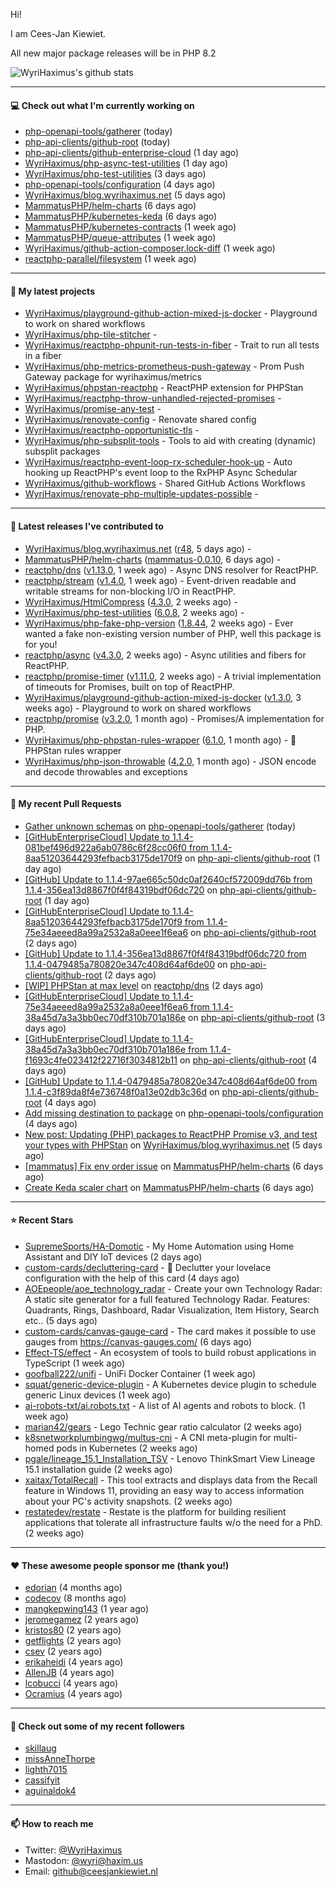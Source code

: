 Hi!

I am Cees-Jan Kiewiet.

All new major package releases will be in PHP 8.2

![WyriHaximus's github stats](https://github-readme-stats.vercel.app/api?username=WyriHaximus&show_icons=true)

---

#### 💻 Check out what I'm currently working on

- [php-openapi-tools/gatherer](https://github.com/php-openapi-tools/gatherer) (today)
- [php-api-clients/github-root](https://github.com/php-api-clients/github-root) (today)
- [php-api-clients/github-enterprise-cloud](https://github.com/php-api-clients/github-enterprise-cloud) (1 day ago)
- [WyriHaximus/php-async-test-utilities](https://github.com/WyriHaximus/php-async-test-utilities) (1 day ago)
- [WyriHaximus/php-test-utilities](https://github.com/WyriHaximus/php-test-utilities) (3 days ago)
- [php-openapi-tools/configuration](https://github.com/php-openapi-tools/configuration) (4 days ago)
- [WyriHaximus/blog.wyrihaximus.net](https://github.com/WyriHaximus/blog.wyrihaximus.net) (5 days ago)
- [MammatusPHP/helm-charts](https://github.com/MammatusPHP/helm-charts) (6 days ago)
- [MammatusPHP/kubernetes-keda](https://github.com/MammatusPHP/kubernetes-keda) (6 days ago)
- [MammatusPHP/kubernetes-contracts](https://github.com/MammatusPHP/kubernetes-contracts) (1 week ago)
- [MammatusPHP/queue-attributes](https://github.com/MammatusPHP/queue-attributes) (1 week ago)
- [WyriHaximus/github-action-composer.lock-diff](https://github.com/WyriHaximus/github-action-composer.lock-diff) (1 week ago)
- [reactphp-parallel/filesystem](https://github.com/reactphp-parallel/filesystem) (1 week ago)

---

#### 🌱 My latest projects

- [WyriHaximus/playground-github-action-mixed-js-docker](https://github.com/WyriHaximus/playground-github-action-mixed-js-docker) - Playground to work on shared workflows
- [WyriHaximus/php-tile-stitcher](https://github.com/WyriHaximus/php-tile-stitcher) - 
- [WyriHaximus/reactphp-phpunit-run-tests-in-fiber](https://github.com/WyriHaximus/reactphp-phpunit-run-tests-in-fiber) - Trait to run all tests in a fiber
- [WyriHaximus/php-metrics-prometheus-push-gateway](https://github.com/WyriHaximus/php-metrics-prometheus-push-gateway) - Prom Push Gateway package for wyrihaximus/metrics
- [WyriHaximus/phpstan-reactphp](https://github.com/WyriHaximus/phpstan-reactphp) - ReactPHP extension for PHPStan
- [WyriHaximus/reactphp-throw-unhandled-rejected-promises](https://github.com/WyriHaximus/reactphp-throw-unhandled-rejected-promises) - 
- [WyriHaximus/promise-any-test](https://github.com/WyriHaximus/promise-any-test) - 
- [WyriHaximus/renovate-config](https://github.com/WyriHaximus/renovate-config) - Renovate shared config
- [WyriHaximus/reactphp-opportunistic-tls](https://github.com/WyriHaximus/reactphp-opportunistic-tls) - 
- [WyriHaximus/php-subsplit-tools](https://github.com/WyriHaximus/php-subsplit-tools) - Tools to aid with creating (dynamic) subsplit packages
- [WyriHaximus/reactphp-event-loop-rx-scheduler-hook-up](https://github.com/WyriHaximus/reactphp-event-loop-rx-scheduler-hook-up) - Auto hooking up ReactPHP&#39;s event loop to the RxPHP Async Schedular
- [WyriHaximus/github-workflows](https://github.com/WyriHaximus/github-workflows) - Shared GitHub Actions Workflows
- [WyriHaximus/renovate-php-multiple-updates-possible](https://github.com/WyriHaximus/renovate-php-multiple-updates-possible) - 

---

#### 🔭 Latest releases I've contributed to

- [WyriHaximus/blog.wyrihaximus.net](https://github.com/WyriHaximus/blog.wyrihaximus.net) ([r48](https://github.com/WyriHaximus/blog.wyrihaximus.net/releases/tag/r48), 5 days ago) - 
- [MammatusPHP/helm-charts](https://github.com/MammatusPHP/helm-charts) ([mammatus-0.0.10](https://github.com/MammatusPHP/helm-charts/releases/tag/mammatus-0.0.10), 6 days ago) - 
- [reactphp/dns](https://github.com/reactphp/dns) ([v1.13.0](https://github.com/reactphp/dns/releases/tag/v1.13.0), 1 week ago) - Async DNS resolver for ReactPHP.
- [reactphp/stream](https://github.com/reactphp/stream) ([v1.4.0](https://github.com/reactphp/stream/releases/tag/v1.4.0), 1 week ago) - Event-driven readable and writable streams for non-blocking I/O in ReactPHP.
- [WyriHaximus/HtmlCompress](https://github.com/WyriHaximus/HtmlCompress) ([4.3.0](https://github.com/WyriHaximus/HtmlCompress/releases/tag/4.3.0), 2 weeks ago) - 
- [WyriHaximus/php-test-utilities](https://github.com/WyriHaximus/php-test-utilities) ([6.0.8](https://github.com/WyriHaximus/php-test-utilities/releases/tag/6.0.8), 2 weeks ago) - 
- [WyriHaximus/php-fake-php-version](https://github.com/WyriHaximus/php-fake-php-version) ([1.8.44](https://github.com/WyriHaximus/php-fake-php-version/releases/tag/1.8.44), 2 weeks ago) - Ever wanted a fake non-existing version number of PHP, well this package is for you!
- [reactphp/async](https://github.com/reactphp/async) ([v4.3.0](https://github.com/reactphp/async/releases/tag/v4.3.0), 2 weeks ago) - Async utilities and fibers for ReactPHP.
- [reactphp/promise-timer](https://github.com/reactphp/promise-timer) ([v1.11.0](https://github.com/reactphp/promise-timer/releases/tag/v1.11.0), 2 weeks ago) - A trivial implementation of timeouts for Promises, built on top of ReactPHP.
- [WyriHaximus/playground-github-action-mixed-js-docker](https://github.com/WyriHaximus/playground-github-action-mixed-js-docker) ([v1.3.0](https://github.com/WyriHaximus/playground-github-action-mixed-js-docker/releases/tag/v1.3.0), 3 weeks ago) - Playground to work on shared workflows
- [reactphp/promise](https://github.com/reactphp/promise) ([v3.2.0](https://github.com/reactphp/promise/releases/tag/v3.2.0), 1 month ago) - Promises/A implementation for PHP.
- [WyriHaximus/php-phpstan-rules-wrapper](https://github.com/WyriHaximus/php-phpstan-rules-wrapper) ([6.1.0](https://github.com/WyriHaximus/php-phpstan-rules-wrapper/releases/tag/6.1.0), 1 month ago) - 🌯 PHPStan rules wrapper
- [WyriHaximus/php-json-throwable](https://github.com/WyriHaximus/php-json-throwable) ([4.2.0](https://github.com/WyriHaximus/php-json-throwable/releases/tag/4.2.0), 1 month ago) - JSON encode and decode throwables and exceptions

---

#### 🔨 My recent Pull Requests

- [Gather unknown schemas](https://github.com/php-openapi-tools/gatherer/pull/1) on [php-openapi-tools/gatherer](https://github.com/php-openapi-tools/gatherer) (today)
- [[GitHubEnterpriseCloud] Update to 1.1.4-081bef496d922a6ab0786c6f28cc06f0 from 1.1.4-8aa51203644293fefbacb3175de170f9](https://github.com/php-api-clients/github-root/pull/1218) on [php-api-clients/github-root](https://github.com/php-api-clients/github-root) (1 day ago)
- [[GitHub] Update to 1.1.4-97ae665c50dc0af2640cf572009dd76b from 1.1.4-356ea13d8867f0f4f84319bdf06dc720](https://github.com/php-api-clients/github-root/pull/1217) on [php-api-clients/github-root](https://github.com/php-api-clients/github-root) (1 day ago)
- [[GitHubEnterpriseCloud] Update to 1.1.4-8aa51203644293fefbacb3175de170f9 from 1.1.4-75e34aeeed8a99a2532a8a0eee1f6ea6](https://github.com/php-api-clients/github-root/pull/1216) on [php-api-clients/github-root](https://github.com/php-api-clients/github-root) (2 days ago)
- [[GitHub] Update to 1.1.4-356ea13d8867f0f4f84319bdf06dc720 from 1.1.4-0479485a780820e347c408d64af6de00](https://github.com/php-api-clients/github-root/pull/1215) on [php-api-clients/github-root](https://github.com/php-api-clients/github-root) (2 days ago)
- [[WIP] PHPStan at max level](https://github.com/reactphp/dns/pull/227) on [reactphp/dns](https://github.com/reactphp/dns) (2 days ago)
- [[GitHubEnterpriseCloud] Update to 1.1.4-75e34aeeed8a99a2532a8a0eee1f6ea6 from 1.1.4-38a45d7a3a3bb0ec70df310b701a186e](https://github.com/php-api-clients/github-root/pull/1214) on [php-api-clients/github-root](https://github.com/php-api-clients/github-root) (3 days ago)
- [[GitHubEnterpriseCloud] Update to 1.1.4-38a45d7a3a3bb0ec70df310b701a186e from 1.1.4-f1693c4fe023412f22716f3034812b11](https://github.com/php-api-clients/github-root/pull/1213) on [php-api-clients/github-root](https://github.com/php-api-clients/github-root) (4 days ago)
- [[GitHub] Update to 1.1.4-0479485a780820e347c408d64af6de00 from 1.1.4-c3f89da8f4e736748f0a13e02db3c36d](https://github.com/php-api-clients/github-root/pull/1212) on [php-api-clients/github-root](https://github.com/php-api-clients/github-root) (4 days ago)
- [Add missing destination to package](https://github.com/php-openapi-tools/configuration/pull/1) on [php-openapi-tools/configuration](https://github.com/php-openapi-tools/configuration) (4 days ago)
- [New post: Updating (PHP) packages to ReactPHP Promise v3, and test your types with PHPStan](https://github.com/WyriHaximus/blog.wyrihaximus.net/pull/195) on [WyriHaximus/blog.wyrihaximus.net](https://github.com/WyriHaximus/blog.wyrihaximus.net) (5 days ago)
- [[mammatus] Fix env order issue](https://github.com/MammatusPHP/helm-charts/pull/14) on [MammatusPHP/helm-charts](https://github.com/MammatusPHP/helm-charts) (6 days ago)
- [Create Keda scaler chart](https://github.com/MammatusPHP/helm-charts/pull/13) on [MammatusPHP/helm-charts](https://github.com/MammatusPHP/helm-charts) (6 days ago)

---

#### ⭐ Recent Stars

- [SupremeSports/HA-Domotic](https://github.com/SupremeSports/HA-Domotic) - My Home Automation using Home Assistant and DIY IoT devices (2 days ago)
- [custom-cards/decluttering-card](https://github.com/custom-cards/decluttering-card) - 🧹 Declutter your lovelace configuration with the help of this card (4 days ago)
- [AOEpeople/aoe_technology_radar](https://github.com/AOEpeople/aoe_technology_radar) - Create your own Technology Radar: A static site generator for a full featured Technology Radar. Features: Quadrants, Rings, Dashboard, Radar Visualization, Item History, Search etc.. (5 days ago)
- [custom-cards/canvas-gauge-card](https://github.com/custom-cards/canvas-gauge-card) - The card makes it possible to use gauges from https://canvas-gauges.com/ (6 days ago)
- [Effect-TS/effect](https://github.com/Effect-TS/effect) - An ecosystem of tools to build robust applications in TypeScript (1 week ago)
- [goofball222/unifi](https://github.com/goofball222/unifi) - UniFi Docker Container (1 week ago)
- [squat/generic-device-plugin](https://github.com/squat/generic-device-plugin) - A Kubernetes device plugin to schedule generic Linux devices (1 week ago)
- [ai-robots-txt/ai.robots.txt](https://github.com/ai-robots-txt/ai.robots.txt) - A list of AI agents and robots to block. (1 week ago)
- [marian42/gears](https://github.com/marian42/gears) - Lego Technic gear ratio calculator (2 weeks ago)
- [k8snetworkplumbingwg/multus-cni](https://github.com/k8snetworkplumbingwg/multus-cni) - A CNI meta-plugin for multi-homed pods in Kubernetes (2 weeks ago)
- [pgale/lineage_15.1_Installation_TSV](https://github.com/pgale/lineage_15.1_Installation_TSV) - Lenovo ThinkSmart View Lineage 15.1 installation guide (2 weeks ago)
- [xaitax/TotalRecall](https://github.com/xaitax/TotalRecall) - This tool extracts and displays data from the Recall feature in Windows 11, providing an easy way to access information about your PC&#39;s activity snapshots. (2 weeks ago)
- [restatedev/restate](https://github.com/restatedev/restate) - Restate is the platform for building resilient applications that tolerate all infrastructure faults w/o the need for a PhD. (2 weeks ago)

---

#### ❤️ These awesome people sponsor me (thank you!)

- [edorian](https://github.com/edorian) (4 months ago)
- [codecov](https://github.com/codecov) (8 months ago)
- [mangkepwing143](https://github.com/mangkepwing143) (1 year ago)
- [jeromegamez](https://github.com/jeromegamez) (2 years ago)
- [kristos80](https://github.com/kristos80) (2 years ago)
- [getflights](https://github.com/getflights) (2 years ago)
- [csev](https://github.com/csev) (2 years ago)
- [erikaheidi](https://github.com/erikaheidi) (4 years ago)
- [AllenJB](https://github.com/AllenJB) (4 years ago)
- [lcobucci](https://github.com/lcobucci) (4 years ago)
- [Ocramius](https://github.com/Ocramius) (4 years ago)

---

#### 👯 Check out some of my recent followers

- [skillaug](https://github.com/skillaug)
- [missAnneThorpe](https://github.com/missAnneThorpe)
- [lighth7015](https://github.com/lighth7015)
- [cassifyit](https://github.com/cassifyit)
- [aguinaldok4](https://github.com/aguinaldok4)

---

#### 📫 How to reach me

- Twitter: [@WyriHaximus](https://twitter.com/WyriHaximus)
- Mastodon: [@wyri@haxim.us](https://toot-toot.wyrihaxim.us/@wyri)
- Email: [github@ceesjankiewiet.nl](mailto:github@ceesjankiewiet.nl)
